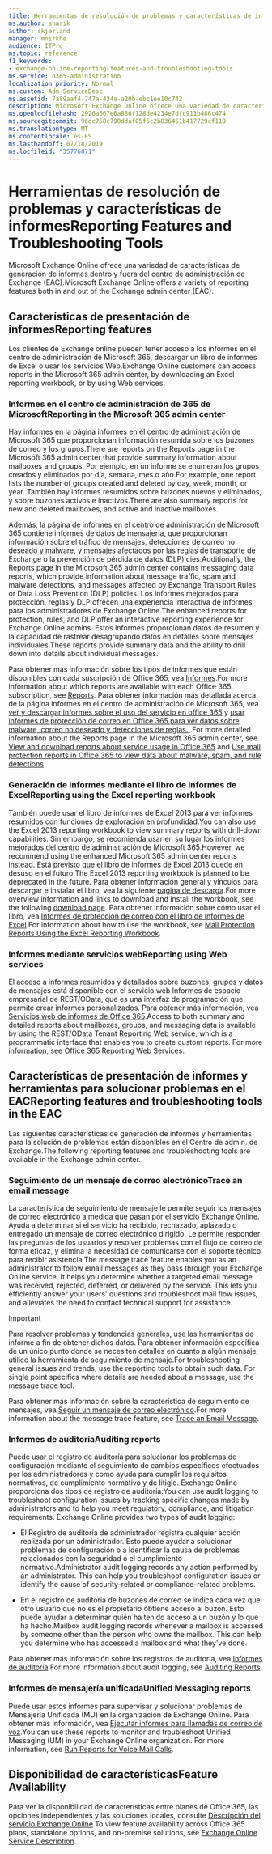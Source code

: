 ```yaml
---
title: Herramientas de resolución de problemas y características de informes
ms.author: sharik
author: skjerland
manager: mnirkhe
audience: ITPro
ms.topic: reference
f1_keywords:
- exchange-online-reporting-features-and-troubleshooting-tools
ms.service: o365-administration
localization_priority: Normal
ms.custom: Adm_ServiceDesc
ms.assetid: 7a89aaf4-747a-434a-a20b-ebc1ee10c742
description: Microsoft Exchange Online ofrece una variedad de características de generación de informes dentro y fuera del centro de administración de Exchange (EAC).
ms.openlocfilehash: 2926a667e6a886f128de4234e7dfc911b486c474
ms.sourcegitcommit: 96dc758c790ddaf05f5c2b836451b417729cf119
ms.translationtype: MT
ms.contentlocale: es-ES
ms.lasthandoff: 07/18/2019
ms.locfileid: "35776871"
---
```

# <a name="reporting-features-and-troubleshooting-tools"></a><span data-ttu-id="4c052-103">Herramientas de resolución de problemas y características de informes</span><span class="sxs-lookup"><span data-stu-id="4c052-103">Reporting Features and Troubleshooting Tools</span></span>

<span data-ttu-id="4c052-104">Microsoft Exchange Online ofrece una variedad de características de generación de informes dentro y fuera del centro de administración de Exchange (EAC).</span><span class="sxs-lookup"><span data-stu-id="4c052-104">Microsoft Exchange Online offers a variety of reporting features both in and out of the Exchange admin center (EAC).</span></span>
  
## <a name="reporting-features"></a><span data-ttu-id="4c052-105">Características de presentación de informes</span><span class="sxs-lookup"><span data-stu-id="4c052-105">Reporting features</span></span>

<span data-ttu-id="4c052-106">Los clientes de Exchange online pueden tener acceso a los informes en el centro de administración de Microsoft 365, descargar un libro de informes de Excel o usar los servicios Web.</span><span class="sxs-lookup"><span data-stu-id="4c052-106">Exchange Online customers can access reports in the Microsoft 365 admin center, by downloading an Excel reporting workbook, or by using Web services.</span></span>
  
### <a name="reporting-in-the-microsoft-365-admin-center"></a><span data-ttu-id="4c052-107">Informes en el centro de administración de 365 de Microsoft</span><span class="sxs-lookup"><span data-stu-id="4c052-107">Reporting in the Microsoft 365 admin center</span></span>

<span data-ttu-id="4c052-108">Hay informes en la página informes en el centro de administración de Microsoft 365 que proporcionan información resumida sobre los buzones de correo y los grupos.</span><span class="sxs-lookup"><span data-stu-id="4c052-108">There are reports on the Reports page in the Microsoft 365 admin center that provide summary information about mailboxes and groups.</span></span> <span data-ttu-id="4c052-109">Por ejemplo, en un informe se enumeran los grupos creados y eliminados por día, semana, mes o año.</span><span class="sxs-lookup"><span data-stu-id="4c052-109">For example, one report lists the number of groups created and deleted by day, week, month, or year.</span></span> <span data-ttu-id="4c052-110">También hay informes resumidos sobre buzones nuevos y eliminados, y sobre buzones activos e inactivos.</span><span class="sxs-lookup"><span data-stu-id="4c052-110">There are also summary reports for new and deleted mailboxes, and active and inactive mailboxes.</span></span> 
  
<span data-ttu-id="4c052-111">Además, la página de informes en el centro de administración de Microsoft 365 contiene informes de datos de mensajería, que proporcionan información sobre el tráfico de mensajes, detecciones de correo no deseado y malware, y mensajes afectados por las reglas de transporte de Exchange o la prevención de pérdida de datos (DLP) cies.</span><span class="sxs-lookup"><span data-stu-id="4c052-111">Additionally, the Reports page in the Microsoft 365 admin center contains messaging data reports, which provide information about message traffic, spam and malware detections, and messages affected by Exchange Transport Rules or Data Loss Prevention (DLP) policies.</span></span> <span data-ttu-id="4c052-112">Los informes mejorados para protección, reglas y DLP ofrecen una experiencia interactiva de informes para los administradores de Exchange Online.</span><span class="sxs-lookup"><span data-stu-id="4c052-112">The enhanced reports for protection, rules, and DLP offer an interactive reporting experience for Exchange Online admins.</span></span> <span data-ttu-id="4c052-113">Estos informes proporcionan datos de resumen y la capacidad de rastrear desagrupando datos en detalles sobre mensajes individuales.</span><span class="sxs-lookup"><span data-stu-id="4c052-113">These reports provide summary data and the ability to drill down into details about individual messages.</span></span>
  
<span data-ttu-id="4c052-114">Para obtener más información sobre los tipos de informes que están disponibles con cada suscripción de Office 365, vea [Informes](../office-365-platform-service-description/reports.md).</span><span class="sxs-lookup"><span data-stu-id="4c052-114">For more information about which reports are available with each Office 365 subscription, see [Reports](../office-365-platform-service-description/reports.md).</span></span> <span data-ttu-id="4c052-115">Para obtener información más detallada acerca de la página informes en el centro de administración de Microsoft 365, vea [ver y descargar informes sobre el uso del servicio en office 365](https://go.microsoft.com/fwlink/p/?LinkId=401187) y [usar informes de protección de correo en Office 365 para ver datos sobre malware, correo no deseado y detecciones de reglas. ](https://go.microsoft.com/fwlink/p/?LinkID=401102).</span><span class="sxs-lookup"><span data-stu-id="4c052-115">For more detailed information about the Reports page in the Microsoft 365 admin center, see [View and download reports about service usage in Office 365](https://go.microsoft.com/fwlink/p/?LinkId=401187) and [Use mail protection reports in Office 365 to view data about malware, spam, and rule detections](https://go.microsoft.com/fwlink/p/?LinkID=401102).</span></span>
  
### <a name="reporting-using-the-excel-reporting-workbook"></a><span data-ttu-id="4c052-116">Generación de informes mediante el libro de informes de Excel</span><span class="sxs-lookup"><span data-stu-id="4c052-116">Reporting using the Excel reporting workbook</span></span>

<span data-ttu-id="4c052-117">También puede usar el libro de informes de Excel 2013 para ver informes resumidos con funciones de exploración en profundidad.</span><span class="sxs-lookup"><span data-stu-id="4c052-117">You can also use the Excel 2013 reporting workbook to view summary reports with drill-down capabilities.</span></span> <span data-ttu-id="4c052-118">Sin embargo, se recomienda usar en su lugar los informes mejorados del centro de administración de Microsoft 365.</span><span class="sxs-lookup"><span data-stu-id="4c052-118">However, we recommend using the enhanced Microsoft 365 admin center reports instead.</span></span> <span data-ttu-id="4c052-119">Está previsto que el libro de informes de Excel 2013 quede en desuso en el futuro.</span><span class="sxs-lookup"><span data-stu-id="4c052-119">The Excel 2013 reporting workbook is planned to be deprecated in the future.</span></span> <span data-ttu-id="4c052-120">Para obtener información general y vínculos para descargar e instalar el libro, vea la siguiente [página de descarga](https://go.microsoft.com/fwlink/p/?LinkId=271776).</span><span class="sxs-lookup"><span data-stu-id="4c052-120">For more overview information and links to download and install the workbook, see the following [download page](https://go.microsoft.com/fwlink/p/?LinkId=271776).</span></span> <span data-ttu-id="4c052-121">Para obtener información sobre cómo usar el libro, vea [Informes de protección de correo con el libro de informes de Excel](https://go.microsoft.com/fwlink/p/?LinkId=285211).</span><span class="sxs-lookup"><span data-stu-id="4c052-121">For information about how to use the workbook, see [Mail Protection Reports Using the Excel Reporting Workbook](https://go.microsoft.com/fwlink/p/?LinkId=285211).</span></span> 
  
### <a name="reporting-using-web-services"></a><span data-ttu-id="4c052-122">Informes mediante servicios web</span><span class="sxs-lookup"><span data-stu-id="4c052-122">Reporting using Web services</span></span>

<span data-ttu-id="4c052-p105">El acceso a informes resumidos y detallados sobre buzones, grupos y datos de mensajes está disponible con el servicio web Informes de espacio empresarial de REST/OData, que es una interfaz de programación que permite crear informes personalizados. Para obtener más información, vea [Servicios web de informes de Office 365](https://go.microsoft.com/fwlink/p/?LinkId=287041).</span><span class="sxs-lookup"><span data-stu-id="4c052-p105">Access to both summary and detailed reports about mailboxes, groups, and messaging data is available by using the REST/OData Tenant Reporting Web service, which is a programmatic interface that enables you to create custom reports. For more information, see [Office 365 Reporting Web Services](https://go.microsoft.com/fwlink/p/?LinkId=287041).</span></span>
  
## <a name="reporting-features-and-troubleshooting-tools-in-the-eac"></a><span data-ttu-id="4c052-125">Características de presentación de informes y herramientas para solucionar problemas en el EAC</span><span class="sxs-lookup"><span data-stu-id="4c052-125">Reporting features and troubleshooting tools in the EAC</span></span>

<span data-ttu-id="4c052-126">Las siguientes características de generación de informes y herramientas para la solución de problemas están disponibles en el Centro de admin. de Exchange.</span><span class="sxs-lookup"><span data-stu-id="4c052-126">The following reporting features and troubleshooting tools are available in the Exchange admin center.</span></span>
  
### <a name="trace-an-email-message"></a><span data-ttu-id="4c052-127">Seguimiento de un mensaje de correo electrónico</span><span class="sxs-lookup"><span data-stu-id="4c052-127">Trace an email message</span></span>

<span data-ttu-id="4c052-p106">La característica de seguimiento de mensaje le permite seguir los mensajes de correo electrónico a medida que pasan por el servicio Exchange Online. Ayuda a determinar si el servicio ha recibido, rechazado, aplazado o entregado un mensaje de correo electrónico dirigido. Le permite responder las preguntas de los usuarios y resolver problemas con el flujo de correo de forma eficaz, y elimina la necesidad de comunicarse con el soporte técnico para recibir asistencia.</span><span class="sxs-lookup"><span data-stu-id="4c052-p106">The message trace feature enables you as an administrator to follow email messages as they pass through your Exchange Online service. It helps you determine whether a targeted email message was received, rejected, deferred, or delivered by the service. This lets you efficiently answer your users' questions and troubleshoot mail flow issues, and alleviates the need to contact technical support for assistance.</span></span>
  
> [!IMPORTANT]
> <span data-ttu-id="4c052-p107">Para resolver problemas y tendencias generales, use las herramientas de informe a fin de obtener dichos datos. Para obtener información específica de un único punto donde se necesiten detalles en cuanto a algún mensaje, utilice la herramienta de seguimiento de mensaje.</span><span class="sxs-lookup"><span data-stu-id="4c052-p107">For troubleshooting general issues and trends, use the reporting tools to obtain such data. For single point specifics where details are needed about a message, use the message trace tool.</span></span> 
  
<span data-ttu-id="4c052-133">Para obtener más información sobre la característica de seguimiento de mensajes, vea [Seguir un mensaje de correo electrónico](https://go.microsoft.com/fwlink/p/?LinkId=271777).</span><span class="sxs-lookup"><span data-stu-id="4c052-133">For more information about the message trace feature, see [Trace an Email Message](https://go.microsoft.com/fwlink/p/?LinkId=271777).</span></span>
  
### <a name="auditing-reports"></a><span data-ttu-id="4c052-134">Informes de auditoría</span><span class="sxs-lookup"><span data-stu-id="4c052-134">Auditing reports</span></span>

<span data-ttu-id="4c052-p108">Puede usar el registro de auditoría para solucionar los problemas de configuración mediante el seguimiento de cambios específicos efectuados por los administradores y como ayuda para cumplir los requisitos normativos, de cumplimiento normativo y de litigio. Exchange Online proporciona dos tipos de registro de auditoría:</span><span class="sxs-lookup"><span data-stu-id="4c052-p108">You can use audit logging to troubleshoot configuration issues by tracking specific changes made by administrators and to help you meet regulatory, compliance, and litigation requirements. Exchange Online provides two types of audit logging:</span></span>
  
- <span data-ttu-id="4c052-p109">El Registro de auditoría de administrador registra cualquier acción realizada por un administrador. Esto puede ayudar a solucionar problemas de configuración o a identificar la causa de problemas relacionados con la seguridad o el cumplimiento normativo.</span><span class="sxs-lookup"><span data-stu-id="4c052-p109">Administrator audit logging records any action performed by an administrator. This can help you troubleshoot configuration issues or identify the cause of security-related or compliance-related problems.</span></span> 
    
- <span data-ttu-id="4c052-p110">En el registro de auditoría de buzones de correo se indica cada vez que otro usuario que no es el propietario obtiene acceso al buzón. Esto puede ayudar a determinar quién ha tenido acceso a un buzón y lo que ha hecho.</span><span class="sxs-lookup"><span data-stu-id="4c052-p110">Mailbox audit logging records whenever a mailbox is accessed by someone other than the person who owns the mailbox. This can help you determine who has accessed a mailbox and what they've done.</span></span> 
    
<span data-ttu-id="4c052-141">Para obtener más información sobre los registros de auditoría, vea [Informes de auditoría](https://go.microsoft.com/fwlink/p/?LinkId=271779).</span><span class="sxs-lookup"><span data-stu-id="4c052-141">For more information about audit logging, see [Auditing Reports](https://go.microsoft.com/fwlink/p/?LinkId=271779).</span></span>
  
### <a name="unified-messaging-reports"></a><span data-ttu-id="4c052-142">Informes de mensajería unificada</span><span class="sxs-lookup"><span data-stu-id="4c052-142">Unified Messaging reports</span></span>

<span data-ttu-id="4c052-p111">Puede usar estos informes para supervisar y solucionar problemas de Mensajería Unificada (MU) en la organización de Exchange Online. Para obtener más información, vea [Ejecutar informes para llamadas de correo de voz](https://go.microsoft.com/fwlink/p/?LinkId=287042).</span><span class="sxs-lookup"><span data-stu-id="4c052-p111">You can use these reports to monitor and troubleshoot Unified Messaging (UM) in your Exchange Online organization. For more information, see [Run Reports for Voice Mail Calls](https://go.microsoft.com/fwlink/p/?LinkId=287042).</span></span>
  
## <a name="feature-availability"></a><span data-ttu-id="4c052-145">Disponibilidad de características</span><span class="sxs-lookup"><span data-stu-id="4c052-145">Feature Availability</span></span>

<span data-ttu-id="4c052-146">Para ver la disponibilidad de características entre planes de Office 365, las opciones independientes y las soluciones locales, consulte [Descripción del servicio Exchange Online](exchange-online-service-description.md).</span><span class="sxs-lookup"><span data-stu-id="4c052-146">To view feature availability across Office 365 plans, standalone options, and on-premise solutions, see [Exchange Online Service Description](exchange-online-service-description.md).</span></span>
  

